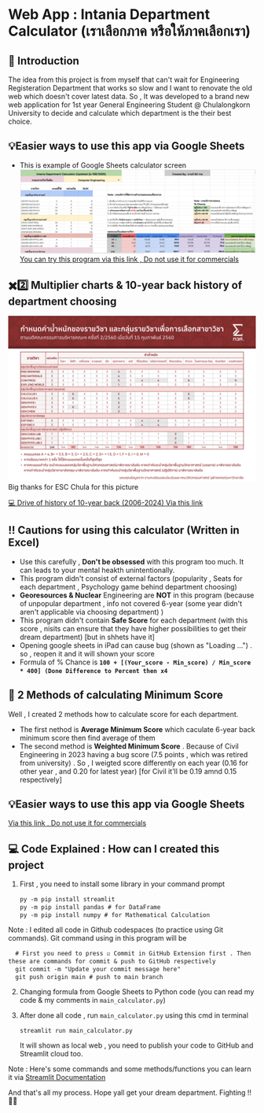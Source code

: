 # Web App : Intania Department Calculator (เราเลือกภาค หรือให้ภาคเลือกเรา)

## 🧮 Introduction
The idea from this project is from myself that can't wait for Engineering Registeration Department that works so slow and I want to renovate the old web which doesn't cover latest data.
So , It was developed to a brand new web application for 1st year General Engineering Student @ Chulalongkorn University to decide and calculate which department is the their best choice.

## 💡Easier ways to use this app via Google Sheets
- This is example of Google Sheets calculator screen
![Example of Google Sheets calculator](https://github.com/NuBFightForCP51Again/Intania_Department_Calculator/blob/main/Intania%20Department%20Calculator%20Example%20Sheets.jpg)
[You can try this program via this link , Do not use it for commercials](https://docs.google.com/spreadsheets/d/1vxl09wGhZNzD7PMFiAnqD_VPttb0QYFxf6-nfpaY2iY/edit?gid=922121716#gid=922121716)

## ✖️2️⃣ Multiplier charts & 10-year back history of department choosing
![Multiplier Chart](https://github.com/NuBFightForCP51Again/Intania_Department_Calculator/blob/main/Multiplier%20Intania%20Department.jpg) Big thanks for ESC Chula for this picture

[💻 Drive of history of 10-year back (2006-2024) Via this link](https://drive.google.com/drive/folders/1txEBUvLlHcWB706bdATHjrJsf_BAV-vm?usp=sharing)

## ‼️ Cautions for using this calculator (Written in Excel)
- Use this carefully , **Don't be obsessed** with this program too much. It can leads to your mental heakth unintentionally.
- This program didn't consist of external factors (popularity , Seats for each department , Psychology game behind department choosing)
- **Georesources & Nuclear** Engineering are **NOT** in this program (because of unpopular department , info not covered 6-year (some year didn't aren't applicable via choosing department) )
- This program didn't contain **Safe Score** for each department (with this score , nisits can ensure that they have higher possibilities to get their dream department) [but in shhets have it]
- Opening google sheets in iPad can cause bug (shown as "Loading ...") . so , reopen it and it will shown your score
- Formula of % Chance is **`100 + [(Your_score - Min_score) / Min_score * 400] (Done Difference to Percent then x4`**

## 🔎 2 Methods of calculating **Minimum Score**
Well , I created 2 methods how to calculate score for each department.
  - The first nethod is **Average Minimum Score** which caculate 6-year back minimum score then find average of them
  - The second method is **Weighted Minimum Score** . Because of Civil Engineering in 2023 having a bug score (7.5 points , which was retired from university) . So , I weigted score differently on each year (0.16 for other year , and 0.20 for latest year) [for Civil it'll be 0.19 amnd 0.15 respectively]

## 💡Easier ways to use this app via Google Sheets
[Via this link , Do not use it for commercials](https://docs.google.com/spreadsheets/d/1vxl09wGhZNzD7PMFiAnqD_VPttb0QYFxf6-nfpaY2iY/edit?gid=922121716#gid=922121716)

## 💻 Code Explained : How can I created this project
1. First , you need to install some library in your command prompt

   ```
   py -m pip install streamlit
   py -m pip install pandas # for DataFrame
   py -m pip install numpy # for Mathematical Calculation
   ```

  Note : I edited all code in Github codespaces (to practice using Git commands). Git command using in this program will be
  
  ```
    # First you need to press ☑️ Commit in GitHub Extension first . Then these are commands for commit & push to GitHub respectively
    git commit -m "Update your commit message here"
    git push origin main # push to main branch
  ```
    
2. Changing formula from Google Sheets to Python code (you can read my code & my comments in `main_calculator.py`)
   
3. After done all code , run `main_calculator.py` using this cmd in terminal
      ```
      streamlit run main_calculator.py
      ```
   It will shown as local web , you need to publish your code to GitHub and Streamlit cloud too.

Note : Here's some commands and some methods/functions you can learn it via [Streamlit Documentation](https://docs.streamlit.io/)

And that's all my process. Hope yall get your dream department. Fighting !! 🫡🦾
